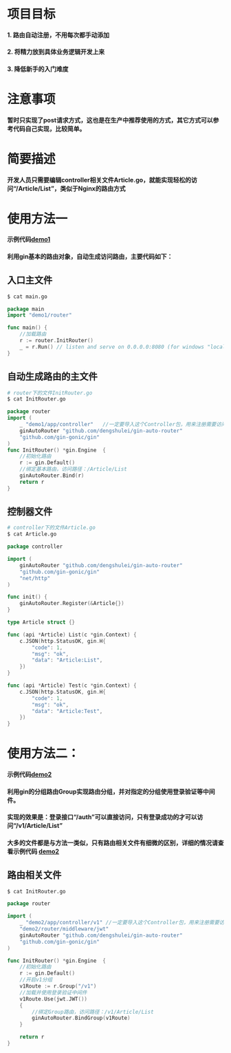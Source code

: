 # 项目目标
#### 1. 路由自动注册，不用每次都手动添加
#### 2. 将精力放到具体业务逻辑开发上来
#### 3. 降低新手的入门难度

# 注意事项
#### 暂时只实现了post请求方式，这也是在生产中推荐使用的方式，其它方式可以参考代码自己实现，比较简单。


# 简要描述
#### 开发人员只需要编辑controller相关文件Article.go，就能实现轻松的访问“/Article/List”，类似于Nginx的路由方式

# 使用方法一
#### 示例代码[demo1](https://github.com/dengshulei/gin-auto-router/examples/demo1)

#### 利用gin基本的路由对象，自动生成访问路由，主要代码如下：

## 入口主文件
```sh
$ cat main.go
```

```go
package main
import "demo1/router"

func main() {
	//加载路由
	r := router.InitRouter()
	_ = r.Run() // listen and serve on 0.0.0.0:8080 (for windows "localhost:8080")
}
```

## 自动生成路由的主文件
```sh
# router下的文件InitRouter.go
$ cat InitRouter.go
```

```go
package router
import (
	_ "demo1/app/controller"   //一定要导入这个Controller包，用来注册需要访问的方法
	ginAutoRouter "github.com/dengshulei/gin-auto-router"
	"github.com/gin-gonic/gin"
)
func InitRouter() *gin.Engine  {
	//初始化路由
	r := gin.Default()
	//绑定基本路由，访问路径：/Article/List
	ginAutoRouter.Bind(r)
	return r
}
```

## 控制器文件
```sh
# controller下的文件Article.go
$ cat Article.go
```

```go
package controller

import (
	ginAutoRouter "github.com/dengshulei/gin-auto-router"
	"github.com/gin-gonic/gin"
	"net/http"
)

func init() {
	ginAutoRouter.Register(&Article{})
}

type Article struct {}

func (api *Article) List(c *gin.Context) {
	c.JSON(http.StatusOK, gin.H{
		"code": 1,
		"msg": "ok",
		"data": "Article:List",
	})
}

func (api *Article) Test(c *gin.Context) {
	c.JSON(http.StatusOK, gin.H{
		"code": 1,
		"msg": "ok",
		"data": "Article:Test",
	})
}
```

# 使用方法二：

#### 示例代码[demo2](https://github.com/dengshulei/gin-auto-router/examples/demo2)

#### 利用gin的分组路由Group实现路由分组，并对指定的分组使用登录验证等中间件。
#### 实现的效果是：登录接口“/auth”可以直接访问，只有登录成功的才可以访问“/v1/Article/List”

#### 大多的文件都是与方法一类似，只有路由相关文件有细微的区别，详细的情况请查看示例代码 [demo2](https://github.com/dengshulei/gin-auto-router/examples/demo2)

## 路由相关文件
```sh
$ cat InitRouter.go
```

```go
package router

import (
	_ "demo2/app/controller/v1" //一定要导入这个Controller包，用来注册需要访问的方法
	"demo2/router/middleware/jwt"
	ginAutoRouter "github.com/dengshulei/gin-auto-router"
	"github.com/gin-gonic/gin"
)

func InitRouter() *gin.Engine  {
	//初始化路由
	r := gin.Default()
	//开启v1分组
	v1Route := r.Group("/v1")
	//加载并使用登录验证中间件
	v1Route.Use(jwt.JWT())
	{
		//绑定Group路由，访问路径：/v1/Article/List
		ginAutoRouter.BindGroup(v1Route)
	}

	return r
}

```


